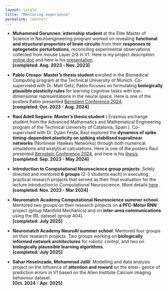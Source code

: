 ```yaml
---
layout: single
title: "Mentoring experience"
permalink: /mentor/
---
```





- **Muhammed Gorunnen**: **internship student** at the Elite Master of Science in Neuroengineering program worked on revealing **functional and structural properties of brain circuits** from their **responses to optogenetic perturbations**, reconciling experimental
observations collected from mouse Layer 2/3 in V1. Here is my project description: [online doc](https://docs.google.com/document/d/e/2PACX-1vTI2byp9fnnuiosfPm0uNUoZ5ktqxUwVty-m0DkNqHk1dMM5oqWXcRevCsOTA9DtG6sVDuRka1J2IqG/pub)
and here is his [presentation](https://drive.google.com/file/d/111LEU1VtoUKUwI3WLtEabE1KkoBI4d5y/view?usp=share_link). \
**[completed: Aug. 2023 - Nov. 2023]**


- **Pablo Crespo**: **Master’s thesis student** enrolled in the Biomedical Computing program at the Technical University of Munich. Co-
supervised with Dr. Matt Getz, Pablo focuses on formulating **biologically plausible plasticity rules** for learning cognitive tasks with
low-dimensional representations in the neural space. Here is one of the posters Pablo presented [Bernstein Conference 2024](https://www.world-wide.org/bernstein-24/shaping-low-rank-recurrent-neural-9e3c69df/). \
 **[completed: Oct. 2023 - Aug. 2024]**


- **Raul Adell Segarra**: **Master’s thesis student** ( Erasmus exchange student from the Advanced Mathematics and Mathematical Engineering program of the Technical University of Catalonia, Spain ). Co-supervised with Dr. Dylan Festa, Raul explored the **dynamics
of spike timing-dependent plasticity on spiking stabilised supralinear networks** (Nonlinear Hawkes Networks) through both numerical simulations and analytical calculations. Here is one of the posters Raul presented [Bernstein Conference 2024](https://www.world-wide.org/bernstein-24/plasticity-driven-circuit-self-organization-afecdc22/), and here is his [thesis](https://upcommons.upc.edu/handle/2117/408858). \
 **[completed: Sep. 2023 - May 2024]** 

- **Introduction to Computational Neuroscience group projects**: Solely directed and mentored **6 groups** (2-3 students each) in executing practical research projects that served as their final evaluation for the lecture Introduction to Computational Neuroscience. More details [here](https://dimitra-maoutsa.github.io/teaching/2023-spring-teaching-2) . \
 **[completed: Nov. 2023 - Mar 2024]**

- **Neuromatch Academy Computational Neuroscience summer school**: Mentored two groups on their research projects on **a PFC-Motor RNN** project (group Manifold Mechanics) and on **inter-area communications** using the IBL dataset (group 404). \
 **[completed: July 2025]**


- **Neuromatch Academy NeuroAI summer school**: Mentored four groups on their research projects. Two groups working on **biologically informed network architectures** for robotic control, and two on **biologically plaussible learning algorithms**. \
 **[completed: July 2025]**

- **Sahar Hoseinzade, Mohammad Jalili**: Modelling and data analysis project on the influence of **attention and reward** on the emer-
gence of prediction errors in V1 based on the Allen Institute Calcium imaging behaviour dataset.\
**[Oct. 2024 - Apr. 2025]** 
